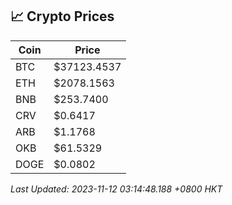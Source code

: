 ## 📈 Crypto Prices

| Coin | Price |
| ---- | ----- |
| BTC | $37123.4537 |
| ETH | $2078.1563 |
| BNB | $253.7400 |
| CRV | $0.6417 |
| ARB | $1.1768 |
| OKB | $61.5329 |
| DOGE | $0.0802 |

_Last Updated: 2023-11-12 03:14:48.188 +0800 HKT_